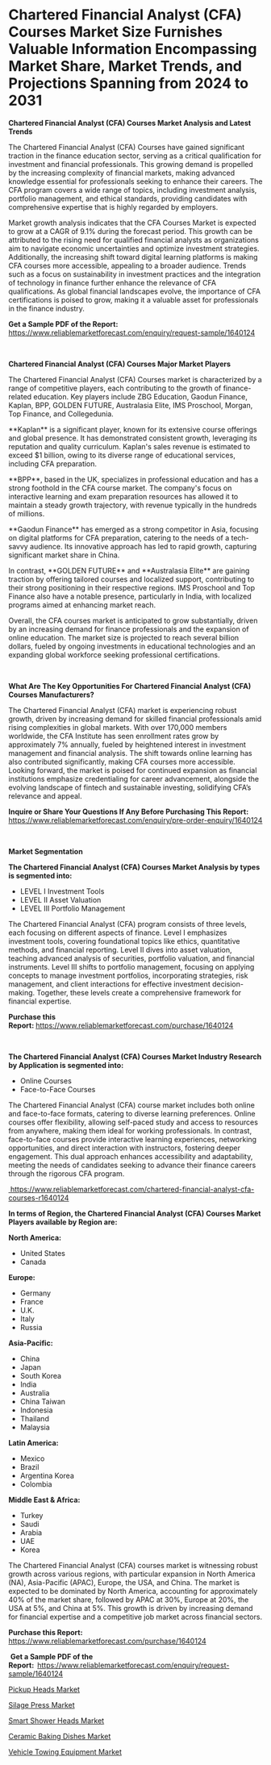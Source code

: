<p><h1>Chartered Financial Analyst (CFA) Courses Market Size Furnishes Valuable Information Encompassing Market Share, Market Trends, and Projections Spanning from 2024 to 2031</h1></p><p><strong>Chartered Financial Analyst (CFA) Courses Market Analysis and Latest Trends</strong></p>
<p><p>The Chartered Financial Analyst (CFA) Courses have gained significant traction in the finance education sector, serving as a critical qualification for investment and financial professionals. This growing demand is propelled by the increasing complexity of financial markets, making advanced knowledge essential for professionals seeking to enhance their careers. The CFA program covers a wide range of topics, including investment analysis, portfolio management, and ethical standards, providing candidates with comprehensive expertise that is highly regarded by employers. </p><p>Market growth analysis indicates that the CFA Courses Market is expected to grow at a CAGR of 9.1% during the forecast period. This growth can be attributed to the rising need for qualified financial analysts as organizations aim to navigate economic uncertainties and optimize investment strategies. Additionally, the increasing shift toward digital learning platforms is making CFA courses more accessible, appealing to a broader audience. Trends such as a focus on sustainability in investment practices and the integration of technology in finance further enhance the relevance of CFA qualifications. As global financial landscapes evolve, the importance of CFA certifications is poised to grow, making it a valuable asset for professionals in the finance industry.</p></p>
<p><strong>Get a Sample PDF of the Report:&nbsp;</strong> <a href="https://www.reliablemarketforecast.com/enquiry/request-sample/1640124?utm_campaign=1140&utm_medium=2&utm_source=Github&utm_content=ia&utm_term=25092024&utm_id=chartered-financial-analyst-cfa-courses">https://www.reliablemarketforecast.com/enquiry/request-sample/1640124</a></p>
<p>&nbsp;</p>
<p><strong>Chartered Financial Analyst (CFA) Courses Major Market Players</strong></p>
<p><p>The Chartered Financial Analyst (CFA) Courses market is characterized by a range of competitive players, each contributing to the growth of finance-related education. Key players include ZBG Education, Gaodun Finance, Kaplan, BPP, GOLDEN FUTURE, Australasia Elite, IMS Proschool, Morgan, Top Finance, and Collegedunia.</p><p>**Kaplan** is a significant player, known for its extensive course offerings and global presence. It has demonstrated consistent growth, leveraging its reputation and quality curriculum. Kaplan's sales revenue is estimated to exceed $1 billion, owing to its diverse range of educational services, including CFA preparation.</p><p>**BPP**, based in the UK, specializes in professional education and has a strong foothold in the CFA course market. The company's focus on interactive learning and exam preparation resources has allowed it to maintain a steady growth trajectory, with revenue typically in the hundreds of millions.</p><p>**Gaodun Finance** has emerged as a strong competitor in Asia, focusing on digital platforms for CFA preparation, catering to the needs of a tech-savvy audience. Its innovative approach has led to rapid growth, capturing significant market share in China.</p><p>In contrast, **GOLDEN FUTURE** and **Australasia Elite** are gaining traction by offering tailored courses and localized support, contributing to their strong positioning in their respective regions. IMS Proschool and Top Finance also have a notable presence, particularly in India, with localized programs aimed at enhancing market reach.</p><p>Overall, the CFA courses market is anticipated to grow substantially, driven by an increasing demand for finance professionals and the expansion of online education. The market size is projected to reach several billion dollars, fueled by ongoing investments in educational technologies and an expanding global workforce seeking professional certifications.</p></p>
<p>&nbsp;</p>
<p><strong>What Are The Key Opportunities For Chartered Financial Analyst (CFA) Courses Manufacturers?</strong></p>
<p><p>The Chartered Financial Analyst (CFA) market is experiencing robust growth, driven by increasing demand for skilled financial professionals amid rising complexities in global markets. With over 170,000 members worldwide, the CFA Institute has seen enrollment rates grow by approximately 7% annually, fueled by heightened interest in investment management and financial analysis. The shift towards online learning has also contributed significantly, making CFA courses more accessible. Looking forward, the market is poised for continued expansion as financial institutions emphasize credentialing for career advancement, alongside the evolving landscape of fintech and sustainable investing, solidifying CFA’s relevance and appeal.</p></p>
<p><strong>Inquire or Share Your Questions If Any Before Purchasing This Report:</strong> <a href="https://www.reliablemarketforecast.com/enquiry/pre-order-enquiry/1640124?utm_campaign=1140&utm_medium=2&utm_source=Github&utm_content=ia&utm_term=25092024&utm_id=chartered-financial-analyst-cfa-courses">https://www.reliablemarketforecast.com/enquiry/pre-order-enquiry/1640124</a></p>
<p>&nbsp;</p>
<p><strong>Market Segmentation</strong></p>
<p><strong>The Chartered Financial Analyst (CFA) Courses Market Analysis by types is segmented into:</strong></p>
<p><ul><li>LEVEL I Investment Tools</li><li>LEVEL II Asset Valuation</li><li>LEVEL III Portfolio Management</li></ul></p>
<p><p>The Chartered Financial Analyst (CFA) program consists of three levels, each focusing on different aspects of finance. Level I emphasizes investment tools, covering foundational topics like ethics, quantitative methods, and financial reporting. Level II dives into asset valuation, teaching advanced analysis of securities, portfolio valuation, and financial instruments. Level III shifts to portfolio management, focusing on applying concepts to manage investment portfolios, incorporating strategies, risk management, and client interactions for effective investment decision-making. Together, these levels create a comprehensive framework for financial expertise.</p></p>
<p><strong>Purchase this Report:&nbsp;</strong><a href="https://www.reliablemarketforecast.com/purchase/1640124?utm_campaign=1140&utm_medium=2&utm_source=Github&utm_content=ia&utm_term=25092024&utm_id=chartered-financial-analyst-cfa-courses">https://www.reliablemarketforecast.com/purchase/1640124</a></p>
<p>&nbsp;</p>
<p><strong>The Chartered Financial Analyst (CFA) Courses Market Industry Research by Application is segmented into:</strong></p>
<p><ul><li>Online Courses</li><li>Face-to-Face Courses</li></ul></p>
<p><p>The Chartered Financial Analyst (CFA) course market includes both online and face-to-face formats, catering to diverse learning preferences. Online courses offer flexibility, allowing self-paced study and access to resources from anywhere, making them ideal for working professionals. In contrast, face-to-face courses provide interactive learning experiences, networking opportunities, and direct interaction with instructors, fostering deeper engagement. This dual approach enhances accessibility and adaptability, meeting the needs of candidates seeking to advance their finance careers through the rigorous CFA program.</p></p>
<p><a href="https://www.reliablemarketforecast.com/chartered-financial-analyst-cfa-courses-r1640124?utm_campaign=1140&utm_medium=2&utm_source=Github&utm_content=ia&utm_term=25092024&utm_id=chartered-financial-analyst-cfa-courses">&nbsp;https://www.reliablemarketforecast.com/chartered-financial-analyst-cfa-courses-r1640124</a></p>
<p><strong>In terms of Region, the Chartered Financial Analyst (CFA) Courses Market Players available by Region are:</strong></p>
<p>
    <p> <strong> North America: </strong>
        <ul>
            <li>United States</li>
            <li>Canada</li>
        </ul>
        </p> 
    <p> <strong> Europe: </strong>
        <ul>
            <li>Germany</li>
            <li>France</li>
            <li>U.K.</li>
            <li>Italy</li>
            <li>Russia</li>
        </ul>
        </p> 
    <p> <strong> Asia-Pacific: </strong>
        <ul>
            <li>China</li>
            <li>Japan</li>
            <li>South Korea</li>
            <li>India</li>
            <li>Australia</li>
            <li>China Taiwan</li>
            <li>Indonesia</li>
            <li>Thailand</li>
            <li>Malaysia</li>
        </ul>
        </p> 
    <p> <strong> Latin America: </strong>
        <ul>
            <li>Mexico</li>
            <li>Brazil</li>
            <li>Argentina Korea</li>
            <li>Colombia</li>
        </ul>
        </p> 
    <p> <strong> Middle East & Africa: </strong>
        <ul>
            <li>Turkey</li>
            <li>Saudi</li>
            <li>Arabia</li>
            <li>UAE</li>
            <li>Korea</li>
        </ul>
    </p>
    </p>
<p><p>The Chartered Financial Analyst (CFA) courses market is witnessing robust growth across various regions, with particular expansion in North America (NA), Asia-Pacific (APAC), Europe, the USA, and China. The market is expected to be dominated by North America, accounting for approximately 40% of the market share, followed by APAC at 30%, Europe at 20%, the USA at 5%, and China at 5%. This growth is driven by increasing demand for financial expertise and a competitive job market across financial sectors.</p></p>
<p><strong>Purchase this Report: </strong><a href="https://www.reliablemarketforecast.com/purchase/1640124?utm_campaign=1140&utm_medium=2&utm_source=Github&utm_content=ia&utm_term=25092024&utm_id=chartered-financial-analyst-cfa-courses">https://www.reliablemarketforecast.com/purchase/1640124</a></p>
<p>&nbsp;<strong>Get a Sample PDF of the Report:&nbsp;&nbsp;</strong><a href="https://www.reliablemarketforecast.com/enquiry/request-sample/1640124?utm_campaign=1140&utm_medium=2&utm_source=Github&utm_content=ia&utm_term=25092024&utm_id=chartered-financial-analyst-cfa-courses">https://www.reliablemarketforecast.com/enquiry/request-sample/1640124</a></p>
<p><strong></strong></p>
<p><p><a href="https://www.linkedin.com/pulse/market-trends-global-pickup-heads-forecast-analysis-2024-lhmrc?utm_campaign=1140&utm_medium=2&utm_source=Github&utm_content=ia&utm_term=25092024&utm_id=chartered-financial-analyst-cfa-courses">Pickup Heads Market</a></p><p><a href="https://www.linkedin.com/pulse/silage-press-market-outlook-forecast-from-2024-2031-my-mkt-intel-lcapc?utm_campaign=1140&utm_medium=2&utm_source=Github&utm_content=ia&utm_term=25092024&utm_id=chartered-financial-analyst-cfa-courses">Silage Press Market</a></p><p><a href="https://issuu.com/reportprime-2/docs/smart-shower-heads-market-size-2030_69f7edc24cf088?utm_campaign=1140&utm_medium=2&utm_source=Github&utm_content=ia&utm_term=25092024&utm_id=chartered-financial-analyst-cfa-courses">Smart Shower Heads Market</a></p><p><a href="https://issuu.com/reportprime-2/docs/ceramic-baking-dishes-market-size-2_4f8510d4345c44?utm_campaign=1140&utm_medium=2&utm_source=Github&utm_content=ia&utm_term=25092024&utm_id=chartered-financial-analyst-cfa-courses">Ceramic Baking Dishes Market</a></p><p><a href="https://www.linkedin.com/pulse/vehicle-towing-equipment-market-global-regional-analysis-wlmff?utm_campaign=1140&utm_medium=2&utm_source=Github&utm_content=ia&utm_term=25092024&utm_id=chartered-financial-analyst-cfa-courses">Vehicle Towing Equipment Market</a></p></p>